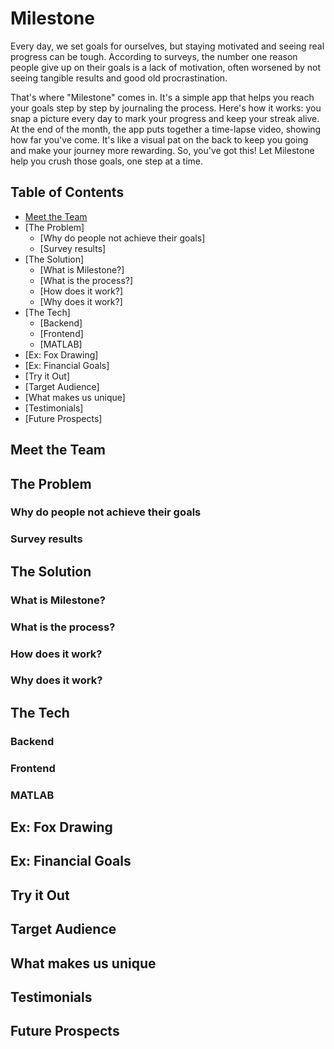 # Milestone

Every day, we set goals for ourselves, but staying motivated and seeing real progress can be tough. According to surveys, the number one reason people give up on their goals is a lack of motivation, often worsened by not seeing tangible results and good old procrastination.

That's where "Milestone" comes in. It's a simple app that helps you reach your goals step by step by journaling the process. Here's how it works: you snap a picture every day to mark your progress and keep your streak alive. At the end of the month, the app puts together a time-lapse video, showing how far you've come. It's like a visual pat on the back to keep you going and make your journey more rewarding. So, you've got this! Let Milestone help you crush those goals, one step at a time.

## Table of Contents
- [Meet the Team](#Meet_the_Team)
- [The Problem]
  - [Why do people not achieve their goals]
  - [Survey results]
- [The Solution]
  - [What is Milestone?]
  - [What is the process?]
  - [How does it work?]
  - [Why does it work?]
- [The Tech]
  - [Backend]
  - [Frontend]
  - [MATLAB]
- [Ex: Fox Drawing]
- [Ex: Financial Goals]
- [Try it Out]
- [Target Audience]
- [What makes us unique]
- [Testimonials]
- [Future Prospects]
  

## Meet the Team
## The Problem
### Why do people not achieve their goals
### Survey results
## The Solution
### What is Milestone?
### What is the process?
### How does it work?
### Why does it work?
## The Tech
### Backend
### Frontend
### MATLAB
## Ex: Fox Drawing
## Ex: Financial Goals
## Try it Out
## Target Audience
## What makes us unique
## Testimonials
## Future Prospects
